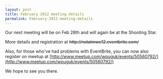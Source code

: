 ```yaml
---
layout: post
title: February 2012 meeting details
permalink: February-2012-meeting-details
---
```


Our next meeting will be on Feb 28th and will again be at the Shooting Star.

More details and registration at ~~http&#58;&#47;&#47;notatmwc12.eventbrite.com/~~

Also, for those who've had problems with EventBrite, you can now also register on meetup at [http://www.meetup.com/wpuguk/events/50560792/](http://www.meetup.com/wpuguk/events/50560792/)

We hope to see you there.

